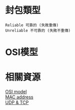 # 封包類型
```
Reliable 可靠的 (失敗重傳)
Unreliable 不可靠的 (失敗不重傳)
```

# OSI模型

# 相關資源
[OSI model](https://en.wikipedia.org/wiki/OSI_model)\
[MAC address](https://en.wikipedia.org/wiki/MAC_address)\
[UDP & TCP](https://en.wikipedia.org/wiki/User_Datagram_Protocol#Comparison_of_UDP_and_TCP)
